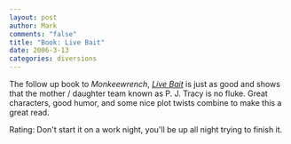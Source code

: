 ```yaml
--- 
layout: post
author: Mark
comments: "false"
title: "Book: Live Bait"
date: 2006-3-13
categories: diversions
---
```

The follow up book to <i>Monkeewrench</i>, <i><a href="http://www.amazon.com/gp/product/B00080W3K2/sr=8-1/qid=1142253946/ref=pd_bbs_1/102-6049956-8867347?%5Fencoding=UTF8" title="Live Bait">Live Bait</a></i> is just as good and shows that the mother / daughter team known as P. J. Tracy is no fluke. Great characters, good humor, and some nice plot twists combine to make this a great read.

Rating: Don't start it on a work night, you'll be up all night trying to finish it.
